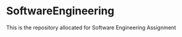 SoftwareEngineering
===================

This is the repository allocated for Software Engineering Assignment

